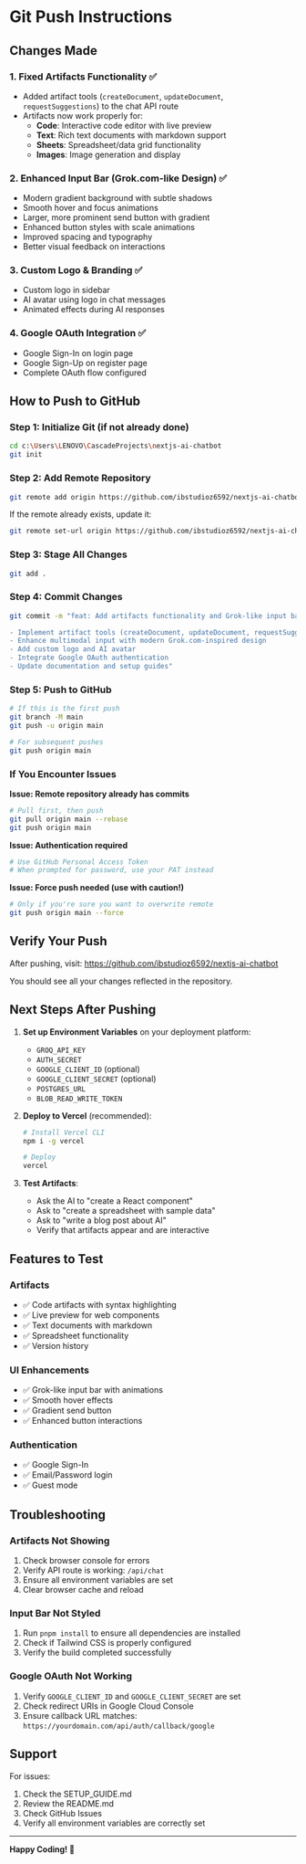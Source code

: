 # Git Push Instructions

## Changes Made

### 1. **Fixed Artifacts Functionality** ✅
- Added artifact tools (`createDocument`, `updateDocument`, `requestSuggestions`) to the chat API route
- Artifacts now work properly for:
  - **Code**: Interactive code editor with live preview
  - **Text**: Rich text documents with markdown support
  - **Sheets**: Spreadsheet/data grid functionality
  - **Images**: Image generation and display

### 2. **Enhanced Input Bar (Grok.com-like Design)** ✅
- Modern gradient background with subtle shadows
- Smooth hover and focus animations
- Larger, more prominent send button with gradient
- Enhanced button styles with scale animations
- Improved spacing and typography
- Better visual feedback on interactions

### 3. **Custom Logo & Branding** ✅
- Custom logo in sidebar
- AI avatar using logo in chat messages
- Animated effects during AI responses

### 4. **Google OAuth Integration** ✅
- Google Sign-In on login page
- Google Sign-Up on register page
- Complete OAuth flow configured

## How to Push to GitHub

### Step 1: Initialize Git (if not already done)
```bash
cd c:\Users\LENOVO\CascadeProjects\nextjs-ai-chatbot
git init
```

### Step 2: Add Remote Repository
```bash
git remote add origin https://github.com/ibstudioz6592/nextjs-ai-chatbot.git
```

If the remote already exists, update it:
```bash
git remote set-url origin https://github.com/ibstudioz6592/nextjs-ai-chatbot.git
```

### Step 3: Stage All Changes
```bash
git add .
```

### Step 4: Commit Changes
```bash
git commit -m "feat: Add artifacts functionality and Grok-like input bar

- Implement artifact tools (createDocument, updateDocument, requestSuggestions)
- Enhance multimodal input with modern Grok.com-inspired design
- Add custom logo and AI avatar
- Integrate Google OAuth authentication
- Update documentation and setup guides"
```

### Step 5: Push to GitHub
```bash
# If this is the first push
git branch -M main
git push -u origin main

# For subsequent pushes
git push origin main
```

### If You Encounter Issues

**Issue: Remote repository already has commits**
```bash
# Pull first, then push
git pull origin main --rebase
git push origin main
```

**Issue: Authentication required**
```bash
# Use GitHub Personal Access Token
# When prompted for password, use your PAT instead
```

**Issue: Force push needed (use with caution!)**
```bash
# Only if you're sure you want to overwrite remote
git push origin main --force
```

## Verify Your Push

After pushing, visit:
https://github.com/ibstudioz6592/nextjs-ai-chatbot

You should see all your changes reflected in the repository.

## Next Steps After Pushing

1. **Set up Environment Variables** on your deployment platform:
   - `GROQ_API_KEY`
   - `AUTH_SECRET`
   - `GOOGLE_CLIENT_ID` (optional)
   - `GOOGLE_CLIENT_SECRET` (optional)
   - `POSTGRES_URL`
   - `BLOB_READ_WRITE_TOKEN`

2. **Deploy to Vercel** (recommended):
   ```bash
   # Install Vercel CLI
   npm i -g vercel
   
   # Deploy
   vercel
   ```

3. **Test Artifacts**:
   - Ask the AI to "create a React component"
   - Ask to "create a spreadsheet with sample data"
   - Ask to "write a blog post about AI"
   - Verify that artifacts appear and are interactive

## Features to Test

### Artifacts
- ✅ Code artifacts with syntax highlighting
- ✅ Live preview for web components
- ✅ Text documents with markdown
- ✅ Spreadsheet functionality
- ✅ Version history

### UI Enhancements
- ✅ Grok-like input bar with animations
- ✅ Smooth hover effects
- ✅ Gradient send button
- ✅ Enhanced button interactions

### Authentication
- ✅ Google Sign-In
- ✅ Email/Password login
- ✅ Guest mode

## Troubleshooting

### Artifacts Not Showing
1. Check browser console for errors
2. Verify API route is working: `/api/chat`
3. Ensure all environment variables are set
4. Clear browser cache and reload

### Input Bar Not Styled
1. Run `pnpm install` to ensure all dependencies are installed
2. Check if Tailwind CSS is properly configured
3. Verify the build completed successfully

### Google OAuth Not Working
1. Verify `GOOGLE_CLIENT_ID` and `GOOGLE_CLIENT_SECRET` are set
2. Check redirect URIs in Google Cloud Console
3. Ensure callback URL matches: `https://yourdomain.com/api/auth/callback/google`

## Support

For issues:
1. Check the SETUP_GUIDE.md
2. Review the README.md
3. Check GitHub Issues
4. Verify all environment variables are correctly set

---

**Happy Coding! 🚀**
